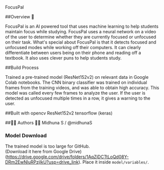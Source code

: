 FocusPal

##Overview 📝

FocusPal is an AI powered tool that uses machine learning to help students maintain focus while studying. FocusPal uses a neural network on a video of the user to determine whether they are currently focused or unfocused on their task. What's special about FocusPal is that it detects focused and unfocused modes while working off their computers. It can clearly differentiate between users being on their phone and reading off a textbook. It also uses clever puns to help students study.

##Build Process

Trained a pre-trained model (ResNet152v2) on relevant data in Google Colab notebooks. The CNN binary classifier was trained on individual frames from the training videos, and was able to obtain high accuracy. This model was called every few frames to analyze the user. If the user is detected as unfocused multiple times in a row, it gives a warning to the user.


##Built with
opencv
ResNet152v2
tensorflow (keras)

##🧑‍💻 Authors 🧑‍💻
Midhuna S / @midhunaS


### Model Download
The trained model is too large for GitHub.  
(Download it here from Google Drive)(https://drive.google.com/drive/folders/1AqZjDCTtLoQd08Y-DRm2EwNIuRPzjIkU?usp=drive_link).
Place it inside `model/variables/`.
